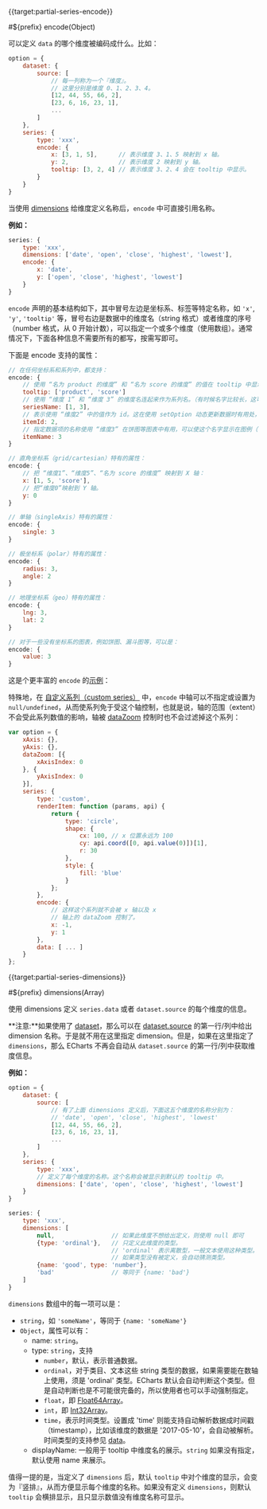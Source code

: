 {{target:partial-series-encode}}

#${prefix} encode(Object)

可以定义 `data` 的哪个维度被编码成什么。比如：

```js
option = {
    dataset: {
        source: [
            // 每一列称为一个『维度』。
            // 这里分别是维度 0、1、2、3、4。
            [12, 44, 55, 66, 2],
            [23, 6, 16, 23, 1],
            ...
        ]
    },
    series: {
        type: 'xxx',
        encode: {
            x: [3, 1, 5],      // 表示维度 3、1、5 映射到 x 轴。
            y: 2,              // 表示维度 2 映射到 y 轴。
            tooltip: [3, 2, 4] // 表示维度 3、2、4 会在 tooltip 中显示。
        }
    }
}
```

当使用 [dimensions](~series.dimensions) 给维度定义名称后，`encode` 中可直接引用名称。

**例如：**

```js
series: {
    type: 'xxx',
    dimensions: ['date', 'open', 'close', 'highest', 'lowest'],
    encode: {
        x: 'date',
        y: ['open', 'close', 'highest', 'lowest']
    }
}
```

`encode` 声明的基本结构如下，其中冒号左边是坐标系、标签等特定名称，如 `'x'`, `'y'`, `'tooltip'` 等，冒号右边是数据中的维度名（string 格式）或者维度的序号（number 格式，从 0 开始计数），可以指定一个或多个维度（使用数组）。通常情况下，下面各种信息不需要所有的都写，按需写即可。

下面是 encode 支持的属性：

```js
// 在任何坐标系和系列中，都支持：
encode: {
    // 使用 “名为 product 的维度” 和 “名为 score 的维度” 的值在 tooltip 中显示
    tooltip: ['product', 'score']
    // 使用 “维度 1” 和 “维度 3” 的维度名连起来作为系列名。（有时候名字比较长，这可以避免在 series.name 重复输入这些名字）
    seriesName: [1, 3],
    // 表示使用 “维度2” 中的值作为 id。这在使用 setOption 动态更新数据时有用处，可以使新老数据用 id 对应起来，从而能够产生合适的数据更新动画。
    itemId: 2,
    // 指定数据项的名称使用 “维度3” 在饼图等图表中有用，可以使这个名字显示在图例（legend）中。
    itemName: 3
}

// 直角坐标系（grid/cartesian）特有的属性：
encode: {
    // 把 “维度1”、“维度5”、“名为 score 的维度” 映射到 X 轴：
    x: [1, 5, 'score'],
    // 把“维度0”映射到 Y 轴。
    y: 0
}

// 单轴（singleAxis）特有的属性：
encode: {
    single: 3
}

// 极坐标系（polar）特有的属性：
encode: {
    radius: 3,
    angle: 2
}

// 地理坐标系（geo）特有的属性：
encode: {
    lng: 3,
    lat: 2
}

// 对于一些没有坐标系的图表，例如饼图、漏斗图等，可以是：
encode: {
    value: 3
}
```

这是个更丰富的 `encode` 的[示例](${galleryViewPath}dataset-encode1&edit=1&reset=1)：



特殊地，在 [自定义系列（custom series）](~series-custom) 中，`encode` 中轴可以不指定或设置为 `null/undefined`，从而使系列免于受这个轴控制，也就是说，轴的范围（extent）不会受此系列数值的影响，轴被 [dataZoom](~dataZoom) 控制时也不会过滤掉这个系列：

```js
var option = {
    xAxis: {},
    yAxis: {},
    dataZoom: [{
        xAxisIndex: 0
    }, {
        yAxisIndex: 0
    }],
    series: {
        type: 'custom',
        renderItem: function (params, api) {
            return {
                type: 'circle',
                shape: {
                    cx: 100, // x 位置永远为 100
                    cy: api.coord([0, api.value(0)])[1],
                    r: 30
                },
                style: {
                    fill: 'blue'
                }
            };
        },
        encode: {
            // 这样这个系列就不会被 x 轴以及 x
            // 轴上的 dataZoom 控制了。
            x: -1,
            y: 1
        },
        data: [ ... ]
    }
};
```



{{target:partial-series-dimensions}}

#${prefix} dimensions(Array)

使用 dimensions 定义 `series.data` 或者 `dataset.source` 的每个维度的信息。

**注意:**如果使用了 [dataset](~dataset)，那么可以在 [dataset.source](~dataset.source) 的第一行/列中给出 dimension 名称。于是就不用在这里指定 dimension。但是，如果在这里指定了 `dimensions`，那么 ECharts 不再会自动从 `dataset.source` 的第一行/列中获取维度信息。

**例如：**

```js
option = {
    dataset: {
        source: [
            // 有了上面 dimensions 定义后，下面这五个维度的名称分别为：
            // 'date', 'open', 'close', 'highest', 'lowest'
            [12, 44, 55, 66, 2],
            [23, 6, 16, 23, 1],
            ...
        ]
    },
    series: {
        type: 'xxx',
        // 定义了每个维度的名称。这个名称会被显示到默认的 tooltip 中。
        dimensions: ['date', 'open', 'close', 'highest', 'lowest']
    }
}
```

```js
series: {
    type: 'xxx',
    dimensions: [
        null,                // 如果此维度不想给出定义，则使用 null 即可
        {type: 'ordinal'},   // 只定义此维度的类型。
                             // 'ordinal' 表示离散型，一般文本使用这种类型。
                             // 如果类型没有被定义，会自动猜测类型。
        {name: 'good', type: 'number'},
        'bad'                // 等同于 {name: 'bad'}
    ]
}
```

`dimensions` 数组中的每一项可以是：
+ `string`，如 `'someName'`，等同于 `{name: 'someName'}`
+ `Object`，属性可以有：
    + name: `string`。
    + type: `string`，支持
        + `number`，默认，表示普通数据。
        + `ordinal`，对于类目、文本这些 string 类型的数据，如果需要能在数轴上使用，须是 'ordinal' 类型。ECharts 默认会自动判断这个类型。但是自动判断也是不可能很完备的，所以使用者也可以手动强制指定。
        + `float`，即 [Float64Array](https://developer.mozilla.org/en-US/docs/Web/JavaScript/Reference/Global_Objects/Float64Array)。
        + `int`，即 [Int32Array](https://developer.mozilla.org/en-US/docs/Web/JavaScript/Reference/Global_Objects/Int32Array)。
        + `time`，表示时间类型。设置成 'time' 则能支持自动解析数据成时间戳（timestamp），比如该维度的数据是 '2017-05-10'，会自动被解析。时间类型的支持参见 [data](~series.data)。
    + displayName: 一般用于 tooltip 中维度名的展示。`string` 如果没有指定，默认使用 name 来展示。

值得一提的是，当定义了 `dimensions` 后，默认 `tooltip` 中对个维度的显示，会变为『竖排』，从而方便显示每个维度的名称。如果没有定义 `dimensions`，则默认 `tooltip` 会横排显示，且只显示数值没有维度名称可显示。





